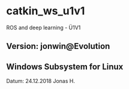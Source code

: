 # catkin_ws_u1v1
ROS and deep learning - Ü1V1
## Version: jonwin@Evolution
## Windows Subsystem for Linux
Datum: 24.12.2018
Jonas H.
